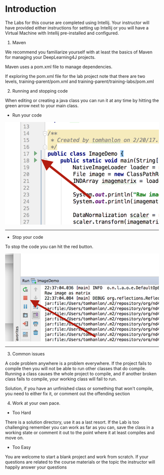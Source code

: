 # Introduction

The Labs for this course are completed using Intellij. Your instructor will have provided either instructions for setting up Intellij or you will have a Virtual Machine with Intellij pre-installed and configured. 

1. Maven

We recommend you familiarize yourself with at least the basics of Maven for managing your DeepLearning4J projects. 

Maven uses a pom.xml file to manage dependencies. 

If exploring the pom.xml file for the lab project note that there are two levels, training-parent/pom.xml and training-parent/training-labs/pom.xml

2. Running and stopping code

When editing or creating a java class you can run it at any time by hitting the green arrow next to your main class.

* Run your code

![alt text](resources/run_code.png)

---------------

* Stop your code

To stop the code you can hit the red button. 


![alt text](resources/stop_code.png)

---------
3. Common issues

A code problem anywhere is a problem everywhere. If the project fails to compile then you will not be able to run other classes that do compile. Running a class causes the whole project to compile, and if another broken class fails to compile, your working class will fail to run.

Solution, if you have an unfinished class or something that won't compile, you need to either fix it, or comment out the offending section


4. Work at your own pace. 

* Too Hard

There is a solution directory, use it as a last resort. If the Lab is too challenging remember you can work as far as you can, save the class in a working state or comment it out to the point where it at least compiles and move on. 

	
* Too Easy

You are welcome to start a blank project and work from scratch. If your questions are related to the course materials or the topic the instructor will happily answer your questions





<!-- I think this file needs to be present -->

